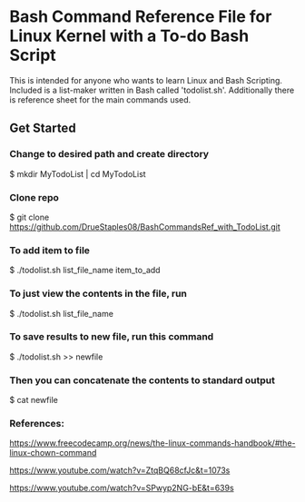 # Bash Command Reference File for Linux Kernel with a To-do Bash Script
This is intended for anyone who wants to learn Linux and Bash Scripting. Included is a list-maker written in Bash called 'todolist.sh'. Additionally there is reference sheet for the main commands used.

## Get Started 

### Change to desired path and create directory
$ mkdir MyTodoList | cd MyTodoList

### Clone repo
$ git clone https://github.com/DrueStaples08/BashCommandsRef_with_TodoList.git

### To add item to file 
$ ./todolist.sh list_file_name item_to_add

### To just view the contents in the file, run 
$ ./todolist.sh list_file_name 

### To save results to new file, run this command
$ ./todolist.sh >> newfile

### Then you can concatenate the contents to standard output
$ cat newfile

### References:
https://www.freecodecamp.org/news/the-linux-commands-handbook/#the-linux-chown-command

https://www.youtube.com/watch?v=ZtqBQ68cfJc&t=1073s

https://www.youtube.com/watch?v=SPwyp2NG-bE&t=639s

